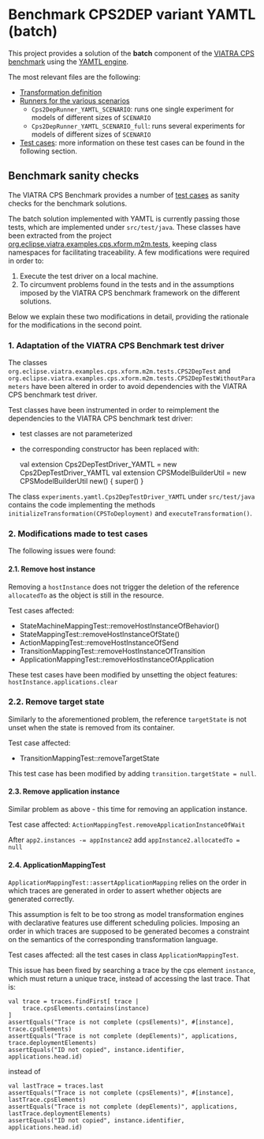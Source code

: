 # Benchmark CPS2DEP variant YAMTL (batch)

This project provides a solution of the **batch** component of the [VIATRA CPS benchmark](https://github.com/viatra/viatra-cps-benchmark) using the [YAMTL engine](https://yamtl.github.io).

The most relevant files are the following:

* [Transformation definition](https://github.com/yamtl/viatra-cps-batch-benchmark/blob/master/m2m.batch.cps2dep.yamtl/src/main/java/cps2dep/yamtl/Cps2DepYAMTL.xtend)
* [Runners for the various scenarios](https://github.com/yamtl/viatra-cps-batch-benchmark/tree/master/m2m.batch.cps2dep.yamtl/src/main/java/experiments/yamtl)
  * `Cps2DepRunner_YAMTL_SCENARIO`: runs one single experiment for models of different sizes of `SCENARIO`
  * `Cps2DepRunner_YAMTL_SCENARIO_full`: runs several experiments for models of different sizes of `SCENARIO`
* [Test cases](https://github.com/yamtl/viatra-cps-batch-benchmark/tree/master/m2m.batch.cps2dep.yamtl/src/test/java): more information on these test cases can be found in the following section.

## Benchmark sanity checks

The VIATRA CPS Benchmark provides a number of [test cases](https://github.com/viatra/org.eclipse.viatra.examples/tree/master/cps/tests/org.eclipse.viatra.examples.cps.xform.m2m.tests/src/org/eclipse/viatra/examples/cps/xform/m2m/tests/mappings) as sanity checks for the benchmark solutions.

The batch solution implemented with YAMTL is currently passing those tests, which are implemented under `src/test/java`. These classes have been extracted from the project [org.eclipse.viatra.examples.cps.xform.m2m.tests](https://github.com/viatra/org.eclipse.viatra.examples/tree/master/cps/tests/org.eclipse.viatra.examples.cps.xform.m2m.tests), keeping class namespaces for facilitating traceability. A few modifications were required in order to:
1. Execute the test driver on a local machine. 
2. To circumvent problems found in the tests and in the assumptions imposed by the VIATRA CPS benchmark framework on the different solutions.

Below we explain these two modifications in detail, providing the rationale for the modifications in the second point.


### 1. Adaptation of the VIATRA CPS Benchmark test driver

The classes `org.eclipse.viatra.examples.cps.xform.m2m.tests.CPS2DepTest` and `org.eclipse.viatra.examples.cps.xform.m2m.tests.CPS2DepTestWithoutParameters` have been altered in order to avoid dependencies with the VIATRA CPS benchmark test driver.

Test classes have been instrumented in order to reimplement the dependencies to the VIATRA CPS benchmark test driver:
* test classes are not parameterized
* the corresponding constructor has been replaced with:	

	val extension Cps2DepTestDriver_YAMTL = new Cps2DepTestDriver_YAMTL
	val extension CPSModelBuilderUtil = new CPSModelBuilderUtil
	new() {
		super()
	}

The class `experiments.yamtl.Cps2DepTestDriver_YAMTL` under `src/test/java` contains the code implementing the methods `initializeTransformation(CPSToDeployment)` and `executeTransformation()`. 



### 2. Modifications made to test cases

The following issues were found:

#### 2.1. Remove host instance

Removing a `hostInstance` does not trigger the deletion of the reference `allocatedTo` as the object is still in the resource.

Test cases affected:

  * StateMachineMappingTest::removeHostInstanceOfBehavior()
  * StateMappingTest::removeHostInstanceOfState()
  * ActionMappingTest::removeHostInstanceOfSend
  * TransitionMappingTest::removeHostInstanceOfTransition
  * ApplicationMappingTest::removeHostInstanceOfApplication
  
These test cases have been modified by unsetting the object features: `hostInstance.applications.clear`

### 2.2. Remove target state

Similarly to the aforementioned problem, the reference `targetState` is not unset when the state is removed from its container.  

Test case affected:

* TransitionMappingTest::removeTargetState

This test case has been modified by adding `transition.targetState = null`.


#### 2.3. Remove application instance

Similar problem as above - this time for removing an application instance.

Test case affected: `ActionMappingTest.removeApplicationInstanceOfWait`

After `app2.instances -= appInstance2` add `appInstance2.allocatedTo = null`

#### 2.4. ApplicationMappingTest

`ApplicationMappingTest::assertApplicationMapping` relies on the order in which traces are generated in order to assert whether objects are generated correctly. 

This assumption is felt to be too strong as model transformation engines with declarative features use different scheduling policies. Imposing an order in which traces are supposed to be generated becomes a constraint on the semantics of the corresponding transformation language.

Test cases affected: all the test cases in class `ApplicationMappingTest`.  

This issue has been fixed by searching a trace by the cps element `instance`, which must return a unique trace, instead of accessing the last trace. That is:

```
val trace = traces.findFirst[ trace |
	trace.cpsElements.contains(instance)
]
assertEquals("Trace is not complete (cpsElements)", #[instance], trace.cpsElements)
assertEquals("Trace is not complete (depElements)", applications, trace.deploymentElements)
assertEquals("ID not copied", instance.identifier, applications.head.id)
```

instead of

```
val lastTrace = traces.last
assertEquals("Trace is not complete (cpsElements)", #[instance], lastTrace.cpsElements)
assertEquals("Trace is not complete (depElements)", applications, lastTrace.deploymentElements)
assertEquals("ID not copied", instance.identifier, applications.head.id)
```


 

